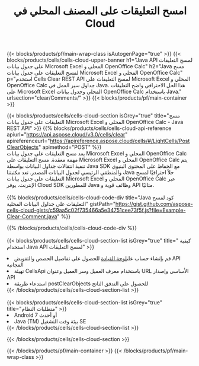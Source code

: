 ﻿---
title:  امسح التعليقات على المصنف المحلي في Cloud
description:  Cloud APIs & SDKs لمسح التعليقات على Microsoft Excel & OpenOffice Calc. تعليقات واضحة على جداول البيانات المحلية بواسطة Cells Cloud API. SDK يدعم أنواع لغات التطوير. وهي تشمل Android و C# و Go و Java و NodeJS و Perl و PHP و Python و Ruby و swift.
url: /ar/java/clear/comments/
---
{{< blocks/products/pf/main-wrap-class isAutogenPage="true" >}}
{{< blocks/products/cells/cells-cloud-upper-banner h1="Java API لمسح التعليقات على جدول بيانات Microsoft Excel المحلي و OpenOffice Calc" h2="Java مسح لمسح التعليقات على جدول بيانات Microsoft Excel المحلي و OpenOffice Calc" p="استخدم Cells Clear REST API لمسح التعليقات على Microsoft Excel المحلي و OpenOffice Calc جداول سير العمل في Java. هذا الحل الاحترافي واضح التعليقات على Microsoft Excel المحلي وجدول بيانات OpenOffice Calc باستخدام Java." urlsection="clear/Comments/" >}}
{{< blocks/products/pf/main-container >}}

{{< blocks/products/cells/cells-cloud-section isGrey="true" title="مسح التعليقات على جدول بيانات Microsoft Excel المحلي و OpenOffice Calc - Java REST API" >}}
{{% blocks/products/cells/cells-cloud-api-reference apiurl="https://api.aspose.cloud/v3.0/cells/clear" apireferenceurl="https://apireference.aspose.cloud/cells/#/LightCells/PostClearObjects" apimethod="POST" %}}
<br/>
يعد مسح التعليقات على جدول بيانات Microsoft Excel المحلي و OpenOffice Calc مهمة معقدة. مسح التعليقات على Microsoft Excel المحلي و OpenOffice Calc يتم تنفيذ انتقالات جداول البيانات بواسطة Java SDK مع الحفاظ على المحتوى البنيوي والمنطقي الرئيسي لجدول البيانات المصدر. تعد مكتبتنا Java حلاً احترافيًا لمسح التعليقات على جدول بيانات Microsoft Excel المحلي و OpenOffice Calc عبر الإنترنت. يوفر Cloud SDK للمطورين Java وظائف قوية و API مثاليًا.
<br/>
<br/>
{{% blocks/products/cells/cells-cloud-code-div title="Java كود لمسح التعليقات على جداول البيانات المحلية" gistPath="https://gist.github.com/aspose-cells-cloud-gists/c59aa5c02f735466a5e34751cee73f5f.js?file=Example-Clear-Comment.java" %}}
  
{{% /blocks/products/cells/cells-cloud-code-div %}}
<br/>
<br/>
{{< blocks/products/cells/cells-cloud-section-list isGrey="true" title=" كيفية استخدام Java API لمسح التعليقات" >}}
<li> قم بإنشاء حساب على<a href="https://dashboard.aspose.cloud/">لوحة القيادة</a> للحصول على تفاصيل الحصص والتفويض API المجانية</li>
<li>تهيئة CellsApi باستخدام معرف العميل وسر العميل وعنوان URL الأساسي وإصدار API</li>
<li>استدعاء طريقة postClearObjects للحصول على التدفق الناتج</li>
{{< /blocks/products/cells/cells-cloud-section-list >}}
<br/>
<br/>
{{< blocks/products/cells/cells-cloud-section-list isGrey="true" title="متطلبات النظام" >}}
<li>Android 7 أو أحدث</li>
<li>Java (TM) بيئة وقت التشغيل SE</li>
{{< /blocks/products/cells/cells-cloud-section-list >}}

{{< /blocks/products/cells/cells-cloud-section >}}

{{< /blocks/products/pf/main-container >}}
{{< /blocks/products/pf/main-wrap-class >}}
